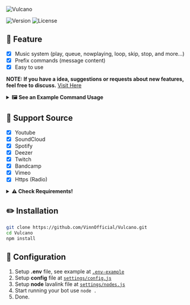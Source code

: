![Vulcano](https://media.discordapp.net/attachments/812381804405194852/1074994339811442778/vulcano-banner.png)

![Version](https://img.shields.io/github/package-json/v/VinnOfficial/Vulcano?style=for-the-badge)
![License](https://img.shields.io/github/license/VinnOfficial/Vulcano.svg?style=for-the-badge)

## 📄 Feature
- [x] Music system (play, queue, nowplaying, loop, skip, stop, and more...)
- [x] Prefix commands (message content)
- [x] Easy to use

**NOTE: If you have a idea, suggestions or requests about new features, feel free to discuss.** [Visit Here](https://github.com/VinnOfficial/Vulcano/discussions/categories/ideas)

<details>
<summary><strong>🖼️ See an Example Command Usage</strong></summary>
<img src="https://media.discordapp.net/attachments/812381804405194852/1077644342354780220/image0.jpg">
<br>
<img src="https://media.discordapp.net/attachments/812381804405194852/1077643424825622669/image1.jpg">
<br>
<img src="https://media.discordapp.net/attachments/812381804405194852/1077643425064701962/image2.jpg">
</details>

## 🔎 Support Source
- [x] Youtube
- [x] SoundCloud
- [x] Spotify
- [x] Deezer
- [x] Twitch
- [x] Bandcamp
- [x] Vimeo
- [x] Https (Radio)

<details>
<summary><strong>⚠️ Check Requirements!</strong></summary>
<p>

## ✅ Requirements
- [x] Node.js v16.9+ (**[Download](https://nodejs.org/en/download/)**)
- [x] Discord Bot Token (**[Guide](https://discordjs.guide/preparations/setting-up-a-bot-application.html#creating-your-bot)**)
- [x] LavaLink (**[Guide](https://github.com/freyacodes/lavalink)**) - **Dev Version: [Download](https://ci.fredboat.com/repository/)** - **Java 11-13 [Download JDK13](http://www.mediafire.com/file/m6gk7aoq96db8g0/file)**

</p>
</details>

## ✏️ Installation
```bash
git clone https://github.com/VinnOfficial/Vulcano.git
cd Vulcano
npm install
```

## 📝 Configuration
1. Setup __.env__ file, see example at [`.env-example`](./.env-example)
2. Setup __config__ file at [`settings/config.js`](./settings/config.js)
3. Setup __node__ lavalink file at [`settings/nodes.js`](./settings/nodes.js)
3. Start running your bot use `node .`
4. Done.
